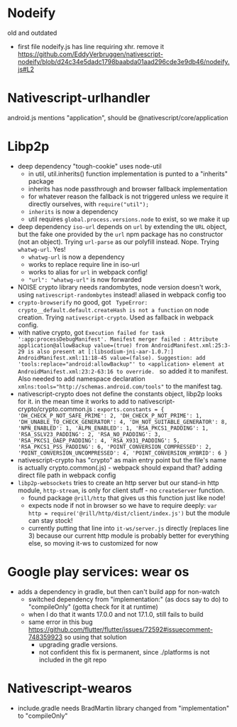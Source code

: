 # Nodeify

old and outdated

- first file nodeify.js has line requiring xhr. remove it
  https://github.com/EddyVerbruggen/nativescript-nodeify/blob/d24c34e5dadc1798baabda01aad296cde3e9db46/nodeify.js#L2

# Nativescript-urlhandler

android.js mentions "application", should be @nativescript/core/application

# Libp2p

- deep dependency "tough-cookie" uses node-util
  - in util, util.inherits() function implementation is punted to a "inherits" package
  - inherits has node passthrough and browser fallback implementation
  - for whatever reason the fallback is not triggered unless we require it directly ourselves, with `require("util");`
  - `inherits` is now a dependency
  - util requires `global.process.versions.node` to exist, so we make it up
- deep dependency `iso-url` depends on `url` by extending the `URL` object, but the fake one provided by the `url` npm
  package has no constructor (not an object). Trying `url-parse` as our polyfill instead. Nope. Trying `whatwg-url`.
  Yes!
  - `whatwg-url` is now a dependency
  - works to replace require line in iso-url
  - works to alias for `url` in webpack config!
  - `"url": "whatwg-url"` is now forwarded
- NOISE crypto library needs randombytes, node version doesn't work, using `nativescript-randombytes` instead! aliased
  in webpack config too
- `crypto-browserify` no good, got ` TypeError: crypto__default.default.createHash is not a function` on node creation.
  Trying `nativescript-crypto`. Used as fallback in webpack config.
- with native crypto,
  got `Execution failed for task ':app:processDebugManifest'. Manifest merger failed : Attribute application@allowBackup value=(true) from AndroidManifest.xml:25:3-29 is also present at [:libsodium-jni-aar-1.0.7:] AndroidManifest.xml:11:18-45 value=(false). Suggestion: add 'tools:replace="android:allowBackup"' to <application> element at AndroidManifest.xml:23:2-63:16 to override.
  ` so added it to manifest. Also needed to add namespace declaration `xmlns:tools="http://schemas.android.com/tools"`
  to the manifest tag.
- nativescript-crypto does not define the constants object, libp2p looks for it. in the mean time it works to add to
  nativescript-crypto/crypto.common.js : `exports.constants = {
  'DH_CHECK_P_NOT_SAFE_PRIME': 2,
  'DH_CHECK_P_NOT_PRIME': 1,
  'DH_UNABLE_TO_CHECK_GENERATOR': 4,
  'DH_NOT_SUITABLE_GENERATOR': 8,
  'NPN_ENABLED': 1,
  'ALPN_ENABLED': 1,
  'RSA_PKCS1_PADDING': 1,
  'RSA_SSLV23_PADDING': 2,
  'RSA_NO_PADDING': 3,
  'RSA_PKCS1_OAEP_PADDING': 4,
  'RSA_X931_PADDING': 5,
  'RSA_PKCS1_PSS_PADDING': 6,
  'POINT_CONVERSION_COMPRESSED': 2,
  'POINT_CONVERSION_UNCOMPRESSED': 4,
  'POINT_CONVERSION_HYBRID': 6 }`
- nativescript-crypto has "crypto" as main entry point but the file's name is actually crypto.common(.js) - webpack
  should expand that? adding direct file path in webpack config
- `libp2p-websockets` tries to create an http server but our stand-in http module, `http-stream`, is only for client
  stuff - no `createServer` function.
  - found package `@rill/http` that gives us this function just like node!
  - expects node if not in browser so we have to require deeply: `var http = require('@rill/http/dist/client/index.js')`
    but the module can stay stock!
  - currently putting that line into `it-ws/server.js` directly (replaces line 3) because our current http module is
    probably better for everything else, so moving it-ws to customized for now

# Google play services: wear os

- adds a dependency in gradle, but then can't build app for non-watch
  - switched dependency from "implementation:" (as docs say to do) to "compileOnly" (gotta check for it at runtime)
  - when I do that it wants 17.0.0 and not 17.1.0, still fails to build
  - same error in this bug https://github.com/flutter/flutter/issues/72592#issuecomment-748359923 so using that solution
    - upgrading gradle versions.
    - not confident this fix is permanent, since ./platforms is not included in the git repo

# Nativescript-wearos

- include.gradle needs BradMartin library changed from "implementation" to "compileOnly"

